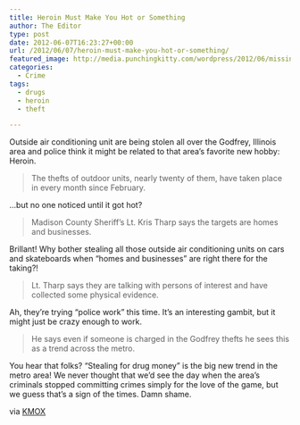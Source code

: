 ```yaml
---
title: Heroin Must Make You Hot or Something
author: The Editor
type: post
date: 2012-06-07T16:23:27+00:00
url: /2012/06/07/heroin-must-make-you-hot-or-something/
featured_image: http://media.punchingkitty.com/wordpress/2012/06/missing_ac_unit.jpeg
categories:
  - Crime
tags:
  - drugs
  - heroin
  - theft

---
```

Outside air conditioning unit are being stolen all over the Godfrey, Illinois area and police think it might be related to that area&#8217;s favorite new hobby: Heroin.

> The thefts of outdoor units, nearly twenty of them, have taken place in every month since February.

&#8230;but no one noticed until it got hot?

> Madison County Sheriff’s Lt. Kris Tharp says the targets are homes and businesses.

Brillant! Why bother stealing all those outside air conditioning units on cars and skateboards when &#8220;homes and businesses&#8221; are right there for the taking?!

> Lt. Tharp says they are talking with persons of interest and have collected some physical evidence.

Ah, they&#8217;re trying &#8220;police work&#8221; this time. It&#8217;s an interesting gambit, but it might just be crazy enough to work.

> He says even if someone is charged in the Godfrey thefts he sees this as a trend across the metro.

You hear that folks? &#8220;Stealing for drug money&#8221; is the big new trend in the metro area! We never thought that we&#8217;d see the day when the area&#8217;s criminals stopped committing crimes simply for the love of the game, but we guess that&#8217;s a sign of the times. Damn shame.

via <a href="http://stlouis.cbslocal.com/2012/06/06/air-conditioner-thefts-tied-to-heroin-addiction/" target="_blank">KMOX</a>

&nbsp;